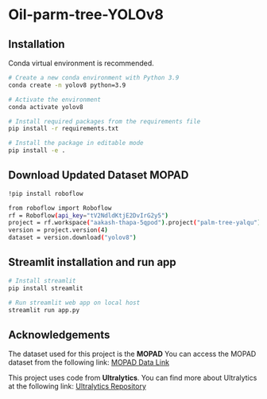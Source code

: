 # Oil-parm-tree-YOLOv8

## Installation

Conda virtual environment is recommended.

```bash
# Create a new conda environment with Python 3.9
conda create -n yolov8 python=3.9

# Activate the environment
conda activate yolov8

# Install required packages from the requirements file
pip install -r requirements.txt

# Install the package in editable mode
pip install -e .

```

## Download Updated Dataset MOPAD

```bash
!pip install roboflow

from roboflow import Roboflow
rf = Roboflow(api_key="tV2NdldKtjE2DvIrG2y5")
project = rf.workspace("aakash-thapa-5qpod").project("palm-tree-yalqu")
version = project.version(4)
dataset = version.download("yolov8")
```

## Streamlit installation and run app

```bash
# Install streamlit
pip install streamlit

# Run streamlit web app on local host
streamlit run app.py
```

## Acknowledgements

The dataset used for this project is the **MOPAD** 
You can access the MOPAD dataset from the following link:
[MOPAD Data Link](https://github.com/rs-dl/MOPAD?tab=readme-ov-file)

This project uses code from **Ultralytics**.
You can find more about Ultralytics at the following link:
[Ultralytics Repository](https://github.com/ultralytics)
